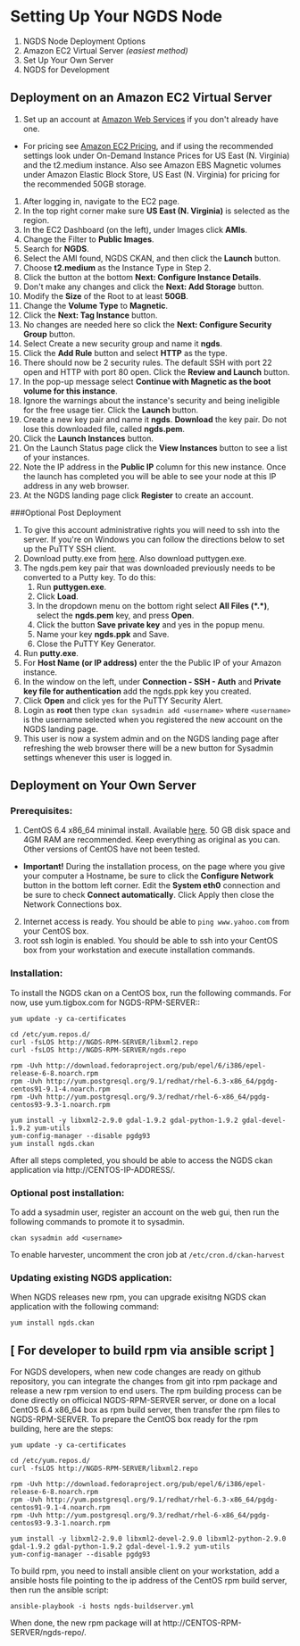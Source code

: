# Setting Up Your NGDS Node

1. NGDS Node Deployment Options
  1. Amazon EC2 Virtual Server *(easiest method)*
  2. Set Up Your Own Server
2. NGDS for Development

## Deployment on an Amazon EC2 Virtual Server

1. Set up an account at [Amazon Web Services](http://aws.amazon.com/ec2/) if you don't already have one. 
  - For pricing see [Amazon EC2 Pricing](http://aws.amazon.com/ec2/pricing/), and if using the recommended settings look under On-Demand Instance Prices for US East (N. Virginia) and the t2.medium instance. Also see Amazon EBS Magnetic volumes under Amazon Elastic Block Store, US East (N. Virginia) for pricing for the recommended 50GB storage.
1. After logging in, navigate to the EC2 page.
1. In the top right corner make sure **US East (N. Virginia)** is selected as the region.
1. In the EC2 Dashboard (on the left), under Images click **AMIs**.
1. Change the Filter to **Public Images**.
1. Search for **NGDS**.
1. Select the AMI found, NGDS CKAN, and then click the **Launch** button.
1. Choose **t2.medium** as the Instance Type in Step 2.
1. Click the button at the bottom **Next: Configure Instance Details**.
1. Don't make any changes and click the **Next: Add Storage** button.
1. Modify the **Size** of the Root to at least **50GB**.
1. Change the **Volume Type** to **Magnetic**.
1. Click the **Next: Tag Instance** button.
1. No changes are needed here so click the **Next: Configure Security Group** button.
1. Select Create a new security group and name it **ngds**.
1. Click the **Add Rule** button and select **HTTP** as the type.
1. There should now be 2 security rules. The default SSH with port 22 open and HTTP with port 80 open. Click the **Review and Launch** button.
1. In the pop-up message select **Continue with Magnetic as the boot volume for this instance**.
1. Ignore the warnings about the instance's security and being ineligible for the free usage tier. Click the **Launch** button.
1. Create a new key pair and name it **ngds**. **Download** the key pair. Do not lose this downloaded file, called **ngds.pem**.
1. Click the **Launch Instances** button.
1. On the Launch Status page click the **View Instances** button to see a list of your instances.
1. Note the IP address in the **Public IP** column for this new instance. Once the launch has completed you will be able to see your node at this IP address in any web browser.
1. At the NGDS landing page click **Register** to create an account.

###Optional Post Deployment
1. To give this account administrative rights you will need to ssh into the server. If you're on Windows you can follow the directions below to set up the PuTTY SSH client.
1. Download putty.exe from [here](http://www.putty.org/). Also download puttygen.exe.
1. The ngds.pem key pair that was downloaded previously needs to be converted to a Putty key. To do this:
	1. Run **puttygen.exe**.
	1. Click **Load**.
	1. In the dropdown menu on the bottom right select **All Files (\*.\*)**, select the **ngds.pem** key, and press **Open**.
	1. Click the button **Save private key** and yes in the popup menu.
	1. Name your key **ngds.ppk** and Save.
	1. Close the PuTTY Key Generator.
1. Run **putty.exe**.
1. For **Host Name (or IP address)** enter the the Public IP of your Amazon instance.
1. In the window on the left, under **Connection - SSH - Auth** and **Private key file for authentication** add the ngds.ppk key you created.
1. Click **Open** and click yes for the PuTTY Security Alert.
1. Login as **root** then type `ckan sysadmin add <username>` where `<username>` is the username selected when you registered the new account on the NGDS landing page.
1. This user is now a system admin and on the NGDS landing page after refreshing the web browser there will be a new button for Sysadmin settings whenever this user is logged in.

## Deployment on Your Own Server

### Prerequisites:
1. CentOS 6.4 x86_64 minimal install. Available [here](http://mirrors.usc.edu/pub/linux/distributions/centos/6.4/isos/x86_64/CentOS-6.4-x86_64-minimal.iso). 50 GB disk space and 4GM RAM are recommended. Keep everything as original as you can. Other versions of CentOS have not been tested. 
  - **Important!** During the installation process, on the page where you give your computer a Hostname, be sure to click the **Configure Network** button in the bottom left corner. Edit the **System eth0** connection and be sure to check **Connect automatically**. Click Apply then close the Network Connections box.
2. Internet access is ready. You should be able to `ping www.yahoo.com` from your CentOS box.
3. root ssh login is enabled. You should be able to ssh into your CentOS box from your workstation and execute installation commands. 

### Installation:

To install the NGDS ckan on a CentOS box, run the following commands. For now, use yum.tigbox.com for NGDS-RPM-SERVER::

    yum update -y ca-certificates

    cd /etc/yum.repos.d/
    curl -fsLOS http://NGDS-RPM-SERVER/libxml2.repo
    curl -fsLOS http://NGDS-RPM-SERVER/ngds.repo

    rpm -Uvh http://download.fedoraproject.org/pub/epel/6/i386/epel-release-6-8.noarch.rpm
    rpm -Uvh http://yum.postgresql.org/9.1/redhat/rhel-6.3-x86_64/pgdg-centos91-9.1-4.noarch.rpm
    rpm -Uvh http://yum.postgresql.org/9.3/redhat/rhel-6-x86_64/pgdg-centos93-9.3-1.noarch.rpm

    yum install -y libxml2-2.9.0 gdal-1.9.2 gdal-python-1.9.2 gdal-devel-1.9.2 yum-utils
    yum-config-manager --disable pgdg93
    yum install ngds.ckan

After all steps completed, you should be able to access the NGDS ckan application via http://CENTOS-IP-ADDRESS/.

### Optional post installation:

To add a sysadmin user, register an account on the web gui, then run the following commands to promote it to sysadmin.

    ckan sysadmin add <username>

To enable harvester, uncomment the cron job at `/etc/cron.d/ckan-harvest`

### Updating existing NGDS application:

When NGDS releases new rpm, you can upgrade exisitng NGDS ckan application with the following command:

    yum install ngds.ckan

## [ For developer to build rpm via ansible script ]

For NGDS developers, when new code changes are ready on github repository, you can integrate the changes from git into rpm package and release a new rpm version to end users. The rpm building process can be done directly on officical NGDS-RPM-SERVER server, or done on a local CentOS 6.4 x86_64 box as rpm build server, then transfer the rpm files to NGDS-RPM-SERVER. To prepare the CentOS box ready for the rpm building, here are the steps:

    yum update -y ca-certificates

    cd /etc/yum.repos.d/
    curl -fsLOS http://NGDS-RPM-SERVER/libxml2.repo

    rpm -Uvh http://download.fedoraproject.org/pub/epel/6/i386/epel-release-6-8.noarch.rpm
    rpm -Uvh http://yum.postgresql.org/9.1/redhat/rhel-6.3-x86_64/pgdg-centos91-9.1-4.noarch.rpm
    rpm -Uvh http://yum.postgresql.org/9.3/redhat/rhel-6-x86_64/pgdg-centos93-9.3-1.noarch.rpm

    yum install -y libxml2-2.9.0 libxml2-devel-2.9.0 libxml2-python-2.9.0 gdal-1.9.2 gdal-python-1.9.2 gdal-devel-1.9.2 yum-utils
    yum-config-manager --disable pgdg93

To build rpm, you need to install ansible client on your workstation, add a ansible hosts file pointing to the ip address of the CentOS rpm build server, then run the ansible script:

    ansible-playbook -i hosts ngds-buildserver.yml

When done, the new rpm package will at http://CENTOS-RPM-SERVER/ngds-repo/.